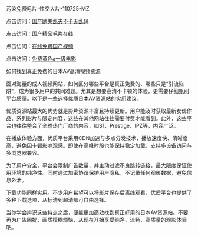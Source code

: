 污染免费毛片-性交大片-110725-MZ  

点击访问：<a href="https://heiliaoow5kzm.pages.dev">国产欧美乱夫不卡无乱码</a>  

点击访问：<a href="https://heiliao2dmwwy.pages.dev">国产精品毛片在线</a>  

点击访问：<a href="https://heiliaoll4qsx.pages.dev">在线免费国产视频</a>  

点击访问：<a href="https://heiliaowzu4ur.pages.dev">免费黄色a一级电影</a>  

如何找到真正免费的日本AV高清视频资源  

面对海量的成人视频网站，如何区分哪些平台是真正免费的、哪些只是“引流陷阱”，成为很多用户的共同难题。尤其是想要高清不卡顿的体验，更需要仔细甄别平台质量。以下是一些选择优质日本AV资源站的实用建议。

优质资源站最大的优势就是影片资源丰富且持续更新。用户能及时获取最新女优作品、系列影片与限定内容，这些在其他网站往往需要付费才能看到。此外，这些平台也往往整合了全球热门厂商的内容，如S1、Prestige、IPZ等，内容广泛。

在播放体验方面，优质平台采用CDN加速与多点分发技术，播放速度快、清晰度高，避免因卡顿影响观感。即使在高峰时段也能保持稳定加载，支持多设备访问与多浏览器兼容。

为了用户安全，平台会限制广告数量，并主动过滤不良跳转链接，最大限度保证使用环境的纯净性。同时通过加密协议保护用户隐私，不记录任何观影数据，避免信息外泄。

下载功能同样实用。不少用户希望可以将影片保存后离线观看，优质平台也提供了多种下载选项，从标清到超清都可自由选择。

当你学会辨识这些特点之后，便能更加高效找到真正好用的日本AV资源站。不要再为广告困扰、画质模糊烦恼，从现在开始享受纯净、流畅、高质量的观影体验吧。

<span style="display:none;">[Canonical link]( )</span>
